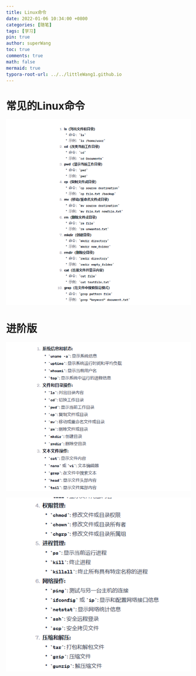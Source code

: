 ```yaml
---
title: Linux命令
date: 2022-01-06 10:34:00 +0800
categories: [随笔]
tags: [学习]
pin: true
author: superWang
toc: true
comments: true
math: false
mermaid: true
typora-root-url: ../../littleWang1.github.io
---
```




# 常见的Linux命令

![image-20240106111209911](/assets/blog_res/2024-01-06-linux命令学习.assets/image-20240106111209911.png)

# 进阶版

![image-20240106111256454](/assets/blog_res/2024-01-06-linux命令学习.assets/image-20240106111256454.png) 

![image-20240106111309459](/assets/blog_res/2024-01-06-linux命令学习.assets/image-20240106111309459.png)
